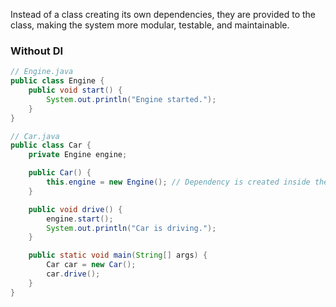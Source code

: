Instead of a class creating its own dependencies, they are provided to the class, making the system more modular, testable, and maintainable.

### Without DI
```java
// Engine.java
public class Engine {
    public void start() {
        System.out.println("Engine started.");
    }
}

// Car.java
public class Car {
    private Engine engine;

    public Car() {
        this.engine = new Engine(); // Dependency is created inside the class
    }

    public void drive() {
        engine.start();
        System.out.println("Car is driving.");
    }

    public static void main(String[] args) {
        Car car = new Car();
        car.drive();
    }
}
```
